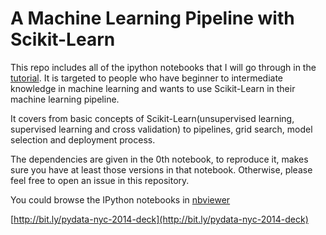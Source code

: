 A Machine Learning Pipeline with Scikit-Learn
===

This repo includes all of the ipython notebooks that I will go through
in the [tutorial](http://pydata.org/nyc2014/abstracts/#289). It is targeted to people
who have beginner to intermediate knowledge in machine learning and wants to use
Scikit-Learn in their machine learning pipeline. 

It covers from basic concepts of Scikit-Learn(unsupervised learning, supervised learning
and cross validation) to pipelines, grid search, model selection and deployment process. 

The dependencies are given in the 0th notebook, to reproduce it, makes sure you
have at least those versions in that notebook. Otherwise, please feel free to 
open an issue in this repository.

You could browse the IPython notebooks in
[nbviewer](http://nbviewer.ipython.org/github/bugra/pydata-nyc-2014/tree/master/)

[http://bit.ly/pydata-nyc-2014-deck](http://bit.ly/pydata-nyc-2014-deck)
